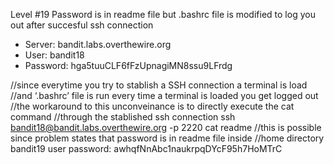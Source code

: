 Level #19 Password is in readme file but .bashrc file is modified to log you out after succesful ssh connection

- Server: bandit.labs.overthewire.org
- User: bandit18
- Password: hga5tuuCLF6fFzUpnagiMN8ssu9LFrdg

//since everytime you try to stablish a SSH connection a terminal is load
//and ‘.bashrc’ file is run every time a terminal is loaded you get logged out
//the workaround to this unconveinance is to directly execute the cat command
//through the stablished ssh connection
ssh bandit18@bandit.labs.overthewire.org -p 2220 cat readme
//this is possible since problem states that password is in readme file inside
//home directory
bandit19 user password: awhqfNnAbc1naukrpqDYcF95h7HoMTrC
